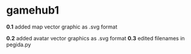# gamehub1
__0.1__ 
added  map vector graphic as .svg format

__0.2__
added avatar vector graphics as .svg format
__0.3__
edited filenames in pegida.py
